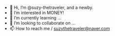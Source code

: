 - 👋 Hi, I’m @suzy-thetraveler, and a newby.
- 👀 I’m interested in MONEY!
- 🌱 I’m currently learning ...
- 💞️ I’m looking to collaborate on ...
- 📫 How to reach me / suzythetraveler@naver.com

<!---
suzy-thetraveler/suzy-thetraveler is a ✨ special ✨ repository because its `README.md` (this file) appears on your GitHub profile.
You can click the Preview link to take a look at your changes.
--->
